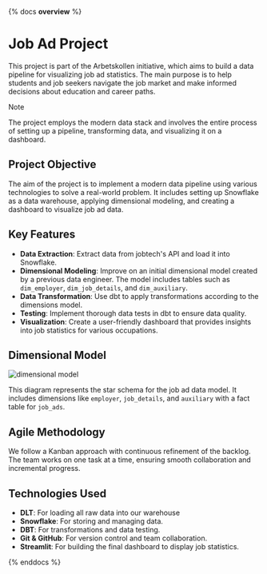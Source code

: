 {% docs __overview__ %}

# Job Ad Project

This project is part of the Arbetskollen initiative, which aims to build a data pipeline for visualizing job ad statistics. The main purpose is to help students and job seekers navigate the job market and make informed decisions about education and career paths.

> [!NOTE]
> The project employs the modern data stack and involves the entire process of setting up a pipeline, transforming data, and visualizing it on a dashboard.

## Project Objective

The aim of the project is to implement a modern data pipeline using various technologies to solve a real-world problem. It includes setting up Snowflake as a data warehouse, applying dimensional modeling, and creating a dashboard to visualize job ad data.

## Key Features

- **Data Extraction**: Extract data from jobtech's API and load it into Snowflake.
- **Dimensional Modeling**: Improve on an initial dimensional model created by a previous data engineer. The model includes tables such as `dim_employer`, `dim_job_details`, and `dim_auxiliary`.
- **Data Transformation**: Use dbt to apply transformations according to the dimensions model.
- **Testing**: Implement thorough data tests in dbt to ensure data quality.
- **Visualization**: Create a user-friendly dashboard that provides insights into job statistics for various occupations.
  
## Dimensional Model 

![dimensional model](assets/dimension_model.png)

This diagram represents the star schema for the job ad data model. It includes dimensions like `employer`, `job_details`, and `auxiliary` with a fact table for `job_ads`.

## Agile Methodology

We follow a Kanban approach with continuous refinement of the backlog. The team works on one task at a time, ensuring smooth collaboration and incremental progress.

## Technologies Used

- **DLT**: For loading all raw data into our warehouse
- **Snowflake**: For storing and managing data.
- **DBT**: For transformations and data testing.
- **Git & GitHub**: For version control and team collaboration.
- **Streamlit**: For building the final dashboard to display job statistics.

{% enddocs %}